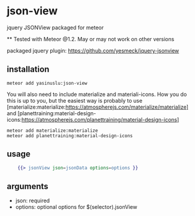 # json-view

jquery JSONView packaged for meteor

** Tested with Meteor @1.2. May or may not work on other versions

packaged jquery plugin: https://github.com/yesmeck/jquery-jsonview

## installation
```
meteor add yasinuslu:json-view
```
You will also need to include materialize and materiali-icons. How you do this is up to you, but the easiest way is probably to use [materialize:materialize:https://atmospherejs.com/materialize/materialize] and [planettraining:material-design-icons:https://atmospherejs.com/planettraining/material-design-icons]
```
meteor add materialize:materialize
meteor add planettraining:material-design-icons
```
## usage
```handlebars
	{{> jsonView json=jsonData options=options }}
```

## arguments
- json: required
- options: optional options for $(selector).jsonView